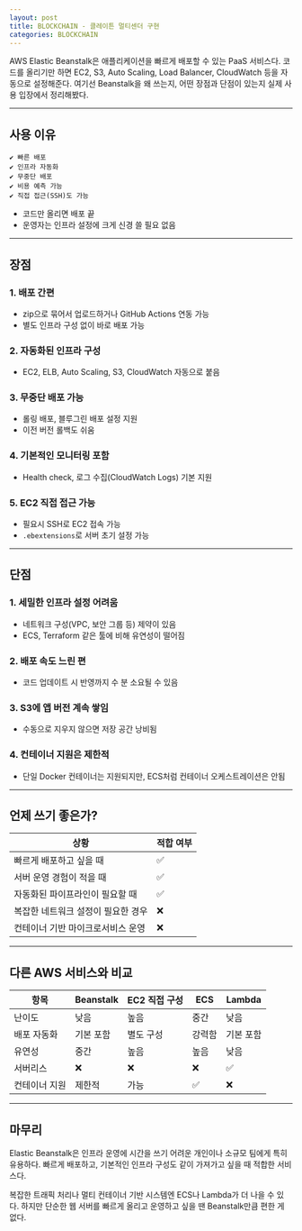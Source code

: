 ```yaml
---
layout: post
title: BLOCKCHAIN - 클레이튼 멀티센더 구현
categories: BLOCKCHAIN
---
```

AWS Elastic Beanstalk은 애플리케이션을 빠르게 배포할 수 있는 PaaS 서비스다. 코드를 올리기만 하면 EC2, S3, Auto Scaling, Load Balancer, CloudWatch 등을 자동으로 설정해준다. 여기선 Beanstalk을 왜 쓰는지, 어떤 장점과 단점이 있는지 실제 사용 입장에서 정리해봤다.

---

## 사용 이유

```
✔ 빠른 배포
✔ 인프라 자동화
✔ 무중단 배포
✔ 비용 예측 가능
✔ 직접 접근(SSH)도 가능
```

- 코드만 올리면 배포 끝
- 운영자는 인프라 설정에 크게 신경 쓸 필요 없음

---

## 장점

### 1. 배포 간편
- zip으로 묶어서 업로드하거나 GitHub Actions 연동 가능
- 별도 인프라 구성 없이 바로 배포 가능

### 2. 자동화된 인프라 구성
- EC2, ELB, Auto Scaling, S3, CloudWatch 자동으로 붙음

### 3. 무중단 배포 가능
- 롤링 배포, 블루그린 배포 설정 지원
- 이전 버전 롤백도 쉬움

### 4. 기본적인 모니터링 포함
- Health check, 로그 수집(CloudWatch Logs) 기본 지원

### 5. EC2 직접 접근 가능
- 필요시 SSH로 EC2 접속 가능
- `.ebextensions`로 서버 초기 설정 가능

---

## 단점

### 1. 세밀한 인프라 설정 어려움
- 네트워크 구성(VPC, 보안 그룹 등) 제약이 있음
- ECS, Terraform 같은 툴에 비해 유연성이 떨어짐

### 2. 배포 속도 느린 편
- 코드 업데이트 시 반영까지 수 분 소요될 수 있음

### 3. S3에 앱 버전 계속 쌓임
- 수동으로 지우지 않으면 저장 공간 낭비됨

### 4. 컨테이너 지원은 제한적
- 단일 Docker 컨테이너는 지원되지만, ECS처럼 컨테이너 오케스트레이션은 안됨

---

## 언제 쓰기 좋은가?

| 상황 | 적합 여부 |
|------|-----------|
| 빠르게 배포하고 싶을 때 | ✅ |
| 서버 운영 경험이 적을 때 | ✅ |
| 자동화된 파이프라인이 필요할 때 | ✅ |
| 복잡한 네트워크 설정이 필요한 경우 | ❌ |
| 컨테이너 기반 마이크로서비스 운영 | ❌ |

---

## 다른 AWS 서비스와 비교

| 항목 | Beanstalk | EC2 직접 구성 | ECS | Lambda |
|------|-----------|----------------|-----|--------|
| 난이도 | 낮음 | 높음 | 중간 | 낮음 |
| 배포 자동화 | 기본 포함 | 별도 구성 | 강력함 | 기본 포함 |
| 유연성 | 중간 | 높음 | 높음 | 낮음 |
| 서버리스 | ❌ | ❌ | ❌ | ✅ |
| 컨테이너 지원 | 제한적 | 가능 | ✅ | ❌ |

---

## 마무리

Elastic Beanstalk은 인프라 운영에 시간을 쓰기 어려운 개인이나 소규모 팀에게 특히 유용하다. 빠르게 배포하고, 기본적인 인프라 구성도 같이 가져가고 싶을 때 적합한 서비스다.

복잡한 트래픽 처리나 멀티 컨테이너 기반 시스템엔 ECS나 Lambda가 더 나을 수 있다. 하지만 단순한 웹 서버를 빠르게 올리고 운영하고 싶을 땐 Beanstalk만큼 편한 게 없다.
